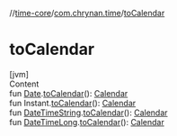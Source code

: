 //[time-core](../../index.md)/[com.chrynan.time](index.md)/[toCalendar](to-calendar.md)



# toCalendar  
[jvm]  
Content  
fun [Date](https://docs.oracle.com/javase/8/docs/api/java/util/Date.html).[toCalendar](to-calendar.md)(): [Calendar](https://docs.oracle.com/javase/8/docs/api/java/util/Calendar.html)  
fun Instant.[toCalendar](to-calendar.md)(): [Calendar](https://docs.oracle.com/javase/8/docs/api/java/util/Calendar.html)  
fun [DateTimeString](-date-time-string/index.md#%5Bcom.chrynan.time%2FDateTimeString%2F%2F%2FPointingToDeclaration%2F%5D%2FExtensions%2F-1506734136).[toCalendar](to-calendar.md)(): [Calendar](https://docs.oracle.com/javase/8/docs/api/java/util/Calendar.html)  
fun [DateTimeLong](-date-time-long/index.md#%5Bcom.chrynan.time%2FDateTimeLong%2F%2F%2FPointingToDeclaration%2F%5D%2FExtensions%2F-1506734136).[toCalendar](to-calendar.md)(): [Calendar](https://docs.oracle.com/javase/8/docs/api/java/util/Calendar.html)  



